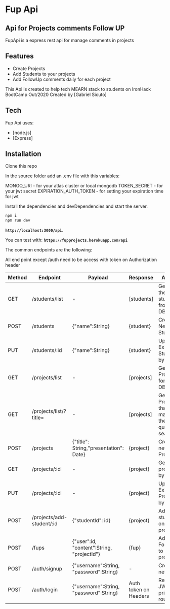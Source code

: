 # Fup Api
## Api for Projects comments Follow UP


FupApi is a express rest api for manage comments in projects

## Features

- Create Projects
- Add Students to your projects
- Add FollowUp comments daily for each project


This Api is created to help tech MEARN stack to students on IronHack BootCamp Out/2020 
Created by [Gabriel Sicuto]


## Tech

Fup Api uses:

- [node.js]
- [Express] 



## Installation

Clone this repo

In the source folder add an .env file with this variables:

MONGO_URI - for your atlas cluster or local mongodb
TOKEN_SECRET - for your jwt secret
EXPIRATION_AUTH_TOKEN - for setting your expiration time for jwt

Install the dependencies and devDependencies and start the server.

```sh
npm i
npm run dev
```

**`http://localhost:3000/api`**.

You can test with:
**`https://fupprojects.herokuapp.com/api`**

The common endpoints are the following:

All end point except /auth need to be access with token on Authorization header

| Method | Endpoint | Payload | Response | Action |
| --- | --- | --- | --- | --- |
| GET | /students/list | - | [students]    | Get all the students from the DB |
| POST | /students | {"name":String} | {student} | Create New Student |
| PUT | /students/:id | {"name":String} | {student} | Update Existing Student by Id |
| GET | /projects/list | - | [projects] | Get all Projects form the DB |
| GET | /projects/list/?title= | - | [projects] | Get all Projects that title match the query search |
| POST | /projects | {"title": String,"presentation": Date} | {project} | Create new Project |
| GET | /projects/:id | - | {project} | Get one project by id |
| PUT | /projects/:id | - | {project} | Update Existing Project by Id |
| POST | /projects/add-student/:id | {"studentId": id} | {project} | Add an student on a project |
| POST | /fups | {"user":id, "content":String, "projectId"} | {fup} | Add an FollowUp to a project |
| POST | /auth/signup | {"username":String, "password":String} | - | Create new user |
| POST | /auth/login | {"username":String, "password":String} | Auth token on Headers | Return JWT to private routes |






